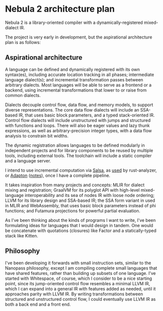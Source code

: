 # Nebula 2 architecture plan

Nebula 2 is a library-oriented compiler with a dynamically-registered
mixed-dialect IR.

The project is very early in development, but the aspirational architecture plan
is as follows:

## Aspirational architecture

A language can be defined and dynamically registered with its own syntax(es),
including accurate location tracking in all phases; intermediate language
dialect(s); and incremental transformation passes between arbitrary dialects.
Most languages will be able to serve as a frontend or a backend, using
incremental transformations that lower to or raise from common dialects.

Dialects decouple control flow, data flow, and memory models, to support diverse
representations. The core data flow dialects will include an SSA-based IR, that
uses basic block parameters, and a typed stack-oriented IR. Control flow
dialects will include unstructured with jumps and structured with functions and
loops. There will also be eager values and lazy thunk expressions, as well as
arbitrary-precision integer types, with a data flow analysis to constrain bit
widths.

The dynamic registration allows languages to be defined modularly in independent
projects and for library components to be reused by multiple tools, including
external tools. The toolchain will include a static compiler and a language
server.

I intend to use incremental computation via [Salsa](https://github.com/salsa-rs/salsa),
as [used](https://rustc-dev-guide.rust-lang.org/salsa.html) by rust-analyzer, or
[Adapton](https://github.com/Adapton/adapton.rust) ([notes](https://github.com/andrewarchi/compiler-notes/tree/main/adapton)),
once I have a complete pipeline.

It takes inspiration from many projects and concepts: MLIR for dialect mixing
and registration; GraalVM for its polyglot API with high-level mixed-language
interoperability and its sea of nodes IR with loose node ordering; LLVM for its
library design and SSA-based IR; the SSA form variant in used in MLIR and
WebAssembly, that uses basic block parameters instead of phi functions; and
Futamura projections for powerful partial evaluation.

As I've been thinking about the kinds of programs I want to write, I've been
formulating ideas for languages that I would design in tandem. One would be
concatenate with quotations (closures) like Factor and a statically-typed stack
like Kitten.

## Philosophy

I've been developing it forwards with small instruction sets, similar to the
Nanopass philosophy, except I am compiling complete small languages that have
shared features, rather than building up subsets of one language. I've started
with Whitespace, of course, which I consider to be a nice starting point, since
its jump-oriented control flow resembles a minimal LLVM IR, which I can expand
into a general IR with features added as needed, until it approaches parity with
LLVM IR. By writing transformations between structured and unstructured control
flow, I could eventually use LLVM IR as both a back end and a front end.
